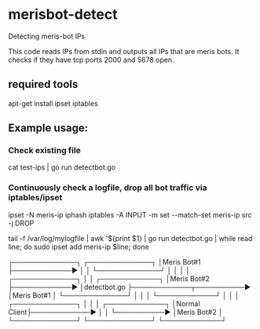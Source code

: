 # merisbot-detect
Detecting meris-bot IPs

This code reads IPs from stdin and outputs all IPs that are meris bots.
It checks if they have tcp ports 2000 and 5678 open.

## required tools
apt-get install ipset iptables

## Example usage:

### Check existing file
cat test-ips | go run detectbot.go

### Continuously check a logfile, drop all bot traffic via iptables/ipset

ipset -N meris-ip iphash
iptables -A INPUT -m set --match-set meris-ip src -j DROP

tail -f /var/log/mylogfile | awk '${print $1} | go run detectbot.go | while read line; do sudo ipset add meris-ip $line; done

┌─────────────┐              ┌─────────────┐
│Meris Bot#1  ├────────────► │             │
└─────────────┘              │             │
                             │             │
┌─────────────┐              │             │                          ┌────────────┐
│Meris Bot#2  ├────────────► │detectbot.go ├────────────┬──────────►  │Meris Bot#1 │
└─────────────┘              │             │            │             └────────────┘
                             │             │            │
┌─────────────┐              │             │            │             ┌────────────┐
│Normal Client├────────────► │             │            └──────────►  │Meris Bot#2 │
└─────────────┘              └─────────────┘                          └────────────┘
